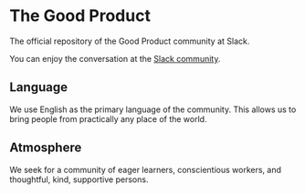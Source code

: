 # The Good Product
The official repository of the Good Product community at Slack.

You can enjoy the conversation at the [Slack community](https://goodproduct.slack.com/).

## Language

We use English as the primary language of the community. This allows us to bring people from practically any place of the world.

## Atmosphere

We seek for a community of eager learners, conscientious workers, and thoughtful, kind, supportive persons.

